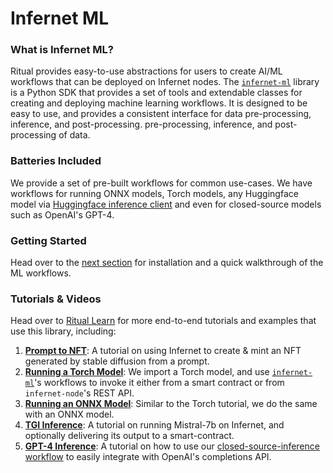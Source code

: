# Infernet ML

### What is Infernet ML?

Ritual provides easy-to-use abstractions for users to create AI/ML workflows that can be
deployed on Infernet nodes.
The [`infernet-ml`](https://github.com/ritual-net/infernet-ml) library is a Python SDK
that provides a set of tools and extendable classes for creating and
deploying machine learning workflows. It is designed to be easy to use, and provides a
consistent interface for data pre-processing, inference, and post-processing.
pre-processing, inference, and post-processing of data.

### Batteries Included

We provide a set of pre-built workflows for common use-cases. We have workflows for
running ONNX models, Torch models,
any Huggingface model
via [Huggingface inference client](https://huggingface.co/docs/huggingface_hub/en/package_reference/inference_client)
and even for closed-source models such as OpenAI's GPT-4.

### Getting Started

Head over to the [next section](./quickstart.md) for installation and a quick
walkthrough of
the ML workflows.

### Tutorials & Videos

Head over to [Ritual Learn](https://learn.ritual.net) for more end-to-end tutorials and
examples that use this library, including:

1. **[Prompt to NFT](https://learn.ritual.net/examples/prompt_to_nft)**: A tutorial on
   using Infernet to create & mint
   an NFT generated by stable diffusion from a prompt.
2. **[Running a Torch Model](https://learn.ritual.net/examples/running_a_torch_model)**:
   We import a Torch model,
   and use [`infernet-ml`](https://github.com/ritual-net/infernet-ml)'s workflows to
   invoke it either from a
   smart contract or from `infernet-node`'s REST API.
3. **[Running an ONNX Model](https://learn.ritual.net/examples/running_an_onnx_model)**:
   Similar to the Torch tutorial,
   we do the same with an ONNX model.
4. **[TGI Inference](https://learn.ritual.net/examples/tgi_inference_with_mistral_7b)**:
   A tutorial on running
   Mistral-7b on Infernet, and optionally delivering its output to a smart-contract.
5. **[GPT-4 Inference](https://learn.ritual.net/examples/running_gpt_4)**: A tutorial on
   how to use our
   [closed-source-inference workflow](../ml-workflows/inference-workflows/css_inference_workflow.mdx)
   to easily
   integrate with OpenAI's completions API.
